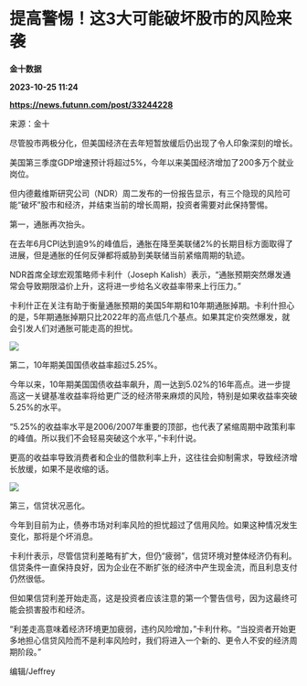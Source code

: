 # 提高警惕！这3大可能破坏股市的风险来袭
**金十数据**

**2023-10-25 11:24**

**https://news.futunn.com/post/33244228**

来源：金十

尽管股市两极分化，但美国经济在去年短暂放缓后仍出现了令人印象深刻的增长。

美国第三季度GDP增速预计将超过5%，今年以来美国经济增加了200多万个就业岗位。

但内德戴维斯研究公司（NDR）周二发布的一份报告显示，有三个隐现的风险可能“破坏”股市和经济，并结束当前的增长周期，投资者需要对此保持警惕。

第一，通胀再次抬头。

在去年6月CPI达到逾9%的峰值后，通胀在降至美联储2%的长期目标方面取得了进展，但是通胀的任何反弹都将威胁到美联储当前紧缩周期的轨迹。

NDR首席全球宏观策略师卡利什（Joseph Kalish）表示，“通胀预期突然爆发通常会导致期限溢价上升，这将进一步给名义收益率带来上行压力。”

卡利什正在关注有助于衡量通胀预期的美国5年期和10年期通胀掉期。卡利什担心的是，5年期通胀掉期只比2022年的高点低几个基点。如果其定价突然爆发，就会引发人们对通胀可能走高的担忧。

![](https://postimg.futunn.com/16982193850789720488778.png)

第二，10年期美国国债收益率超过5.25%。

今年以来，10年期美国国债收益率飙升，周一达到5.02%的16年高点。进一步提高这一关键基准收益率将给更广泛的经济带来麻烦的风险，特别是如果收益率突破5.25%的水平。

“5.25%的收益率水平是2006/2007年重要的顶部，也代表了紧缩周期中政策利率的峰值。所以我们不会轻易突破这个水平，”卡利什说。

更高的收益率导致消费者和企业的借款利率上升，这往往会抑制需求，导致经济增长放缓，如果不是收缩的话。

![](https://postimg.futunn.com/16982193849596935810586.png)

第三，信贷状况恶化。

今年到目前为止，债券市场对利率风险的担忧超过了信用风险。如果这种情况发生变化，那将是个坏消息。

卡利什表示，尽管信贷利差略有扩大，但仍“疲弱”，信贷环境对整体经济仍有利。信贷条件一直保持良好，因为企业在不断扩张的经济中产生现金流，而且利息支付仍然很低。

但如果信贷利差开始走高，这是投资者应该注意的第一个警告信号，因为这最终可能会损害股市和经济。

“利差走高意味着经济环境更加疲弱，违约风险增加，”卡利什称。“当投资者开始更多地担心信贷风险而不是利率风险时，我们将进入一个新的、更令人不安的经济周期阶段。”

编辑/Jeffrey